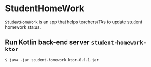 # StudentHomeWork

`StudentHomeWork` is an app that helps teachers/TAs to update student homework status.

## Run Kotlin back-end server `student-homework-ktor`

```
$ java -jar student-homework-ktor-0.0.1.jar
```